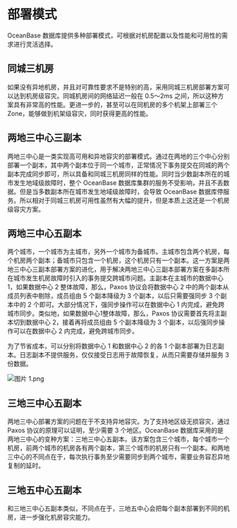 部署模式
====

OceanBase 数据库提供多种部署模式，可根据对机房配置以及性能和可用性的需求进行灵活选择。

同城三机房 
--------------

如果没有异地机房，并且对可靠性要求不是特别的高，采用同城三机房部署方案可以达到机房级容灾。同城机房间的网络延迟一般在 0.5～2ms 之间，所以这种方案具有非常高的性能。更进一步的，甚至可以在同机房的多个机架上部署三个 Zone，能够做到机架级容灾，同时获得更高的性能。

两地三中心三副本 
-----------------

两地三中心是一类实现高可用和异地容灾的部署模式。通过在两地的三个中心分别部署一个副本，其中两个副本位于同一个城市，正常情况下事务提交在同城的两个副本完成同步即可，所以具备和同城三机房同样的性能。同时当少数副本所在的城市发生地域级故障时，整个 OceanBase 数据库集群的服务不受影响，并且不丢数据。但是当多数副本所在城市发生地域级故障时，会导致 OceanBase 数据库停服务。所以相对于同城三机房可用性虽然有大幅的提升，但是本质上这还是一个机房级容灾方案。

两地三中心五副本 
-----------------

两个城市，一个城市为主城市，另外一个城市为备城市。主城市包含两个机房，每个机房两个副本；备城市只包含一个机房，这个机房只有一个副本。这一方案是两地三中心三副本部署方案的进化，用于解决两地三中心三副本部署方案在多副本所在城市发生机房故障时引入的事务提交跨城市问题。主副本在主城市的数据中心 1，如果数据中心 2 整体故障，那么，Paxos 协议会将数据中心 2 中的两个副本从成员列表中剔除，成员组由 5 个副本降级为 3 个副本，以后只需要强同步 3 个副本中的 2 个即可。大部分情况下，强同步操作可以在数据中心 1 内完成，避免跨城市同步。类似地，如果数据中心1整体故障，那么，Paxos 协议需要首先将主副本切到数据中心 2，接着再将成员组由 5 个副本降级为 3 个副本，以后强同步操作可以在数据中心 2 内完成，避免跨城市同步。

为了节省成本，可以分别将数据中心 1 和数据中心 2 的各 1 个副本部署为日志副本。日志副本不提供服务，仅仅接受日志用于故障恢复，从而只需要存储并服务 3 份数据。

![图片 1.png](https://static-aliyun-doc.oss-accelerate.aliyuncs.com/assets/img/zh-CN/1317076061/p184504.png "图片 1.png")

三地三中心五副本 
-----------------

两地三中心部署方案的问题在于不支持异地容灾。为了支持地区级无损容灾，通过 Paxos 协议的原理可以证明，至少需要 3 个地区。OceanBase 数据库采用的是两地三中心的变种方案：三地三中心五副本。该方案包含三个城市，每个城市一个机房，前两个城市的机房各有两个副本，第三个城市的机房只有一个副本。和两地三中心的不同点在于，每次执行事务至少需要同步到两个城市，需要业务容忍异地复制的延时。

三地五中心五副本 
-----------------

和三地三中心五副本类似，不同点在于，三地五中心会把每个副本部署到不同的机房，进一步强化机房容灾能力。
